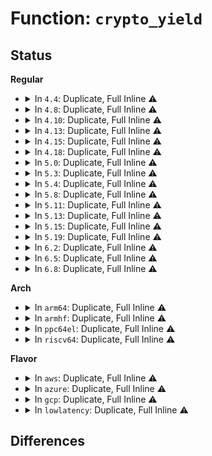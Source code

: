 # Function: <code>crypto_yield</code>

## Status
<b>Regular</b>
<ul>
<li>
<details>
<summary>In <code>4.4</code>: Duplicate, Full Inline ⚠️</summary>

**Collision:** Static Duplication

**Inline:** Full

**Transformation:** False

**Instances:**

```
In crypto/ablkcipher.c (ffffffff8139fbde)
Location: include/crypto/algapi.h:385
Inline: True
Inline callers:
  - crypto/ablkcipher.c:ablkcipher_walk_done
```
```
In crypto/blkcipher.c (ffffffff813a11f9)
Location: include/crypto/algapi.h:385
Inline: True
Inline callers:
  - crypto/blkcipher.c:blkcipher_walk_done
```
```
In crypto/ahash.c (ffffffff813a2b87)
Location: include/crypto/algapi.h:385
Inline: True
Inline callers:
  - crypto/ahash.c:crypto_hash_walk_done
```
```
In crypto/shash.c (ffffffff813a3d0f)
Location: include/crypto/algapi.h:385
Inline: True
Inline callers:
  - crypto/shash.c:shash_compat_digest
```
</details>
</li>
<li>
<details>
<summary>In <code>4.8</code>: Duplicate, Full Inline ⚠️</summary>

**Collision:** Static Duplication

**Inline:** Full

**Transformation:** False

**Instances:**

```
In crypto/ablkcipher.c (ffffffff813dcb32)
Location: include/crypto/algapi.h:443
Inline: True
Inline callers:
  - crypto/ablkcipher.c:ablkcipher_walk_done
```
```
In crypto/blkcipher.c (ffffffff813dda43)
Location: include/crypto/algapi.h:443
Inline: True
Inline callers:
  - crypto/blkcipher.c:blkcipher_walk_done
```
```
In crypto/ahash.c (ffffffff813ded30)
Location: include/crypto/algapi.h:443
Inline: True
Inline callers:
  - crypto/ahash.c:crypto_hash_walk_done
```
```
In crypto/shash.c (ffffffff813dffcf)
Location: include/crypto/algapi.h:443
Inline: True
```
</details>
</li>
<li>
<details>
<summary>In <code>4.10</code>: Duplicate, Full Inline ⚠️</summary>

**Collision:** Static Duplication

**Inline:** Full

**Transformation:** False

**Instances:**

```
In crypto/ablkcipher.c (ffffffff813f4412)
Location: include/crypto/algapi.h:378
Inline: True
Inline callers:
  - crypto/ablkcipher.c:ablkcipher_walk_done
```
```
In crypto/blkcipher.c (ffffffff813f52f3)
Location: include/crypto/algapi.h:378
Inline: True
Inline callers:
  - crypto/blkcipher.c:blkcipher_walk_done
```
```
In crypto/skcipher.c (ffffffff813f61a8)
Location: include/crypto/algapi.h:378
Inline: True
Inline callers:
  - crypto/skcipher.c:skcipher_walk_done
```
```
In crypto/ahash.c (ffffffff813f72c0)
Location: include/crypto/algapi.h:378
Inline: True
Inline callers:
  - crypto/ahash.c:crypto_hash_walk_done
```
```
In crypto/shash.c (ffffffff813f8559)
Location: include/crypto/algapi.h:378
Inline: True
```
</details>
</li>
<li>
<details>
<summary>In <code>4.13</code>: Duplicate, Full Inline ⚠️</summary>

**Collision:** Static Duplication

**Inline:** Full

**Transformation:** False

**Instances:**

```
In crypto/ablkcipher.c (ffffffff81400774)
Location: include/crypto/algapi.h:394
Inline: True
Inline callers:
  - crypto/ablkcipher.c:ablkcipher_walk_done
```
```
In crypto/blkcipher.c (ffffffff81401633)
Location: include/crypto/algapi.h:394
Inline: True
Inline callers:
  - crypto/blkcipher.c:blkcipher_walk_done
```
```
In crypto/skcipher.c (ffffffff814025b1)
Location: include/crypto/algapi.h:394
Inline: True
Inline callers:
  - crypto/skcipher.c:skcipher_walk_done
```
```
In crypto/ahash.c (ffffffff8140361c)
Location: include/crypto/algapi.h:394
Inline: True
Inline callers:
  - crypto/ahash.c:crypto_hash_walk_done
```
```
In crypto/shash.c (ffffffff81404a68)
Location: include/crypto/algapi.h:394
Inline: True
Inline callers:
  - crypto/shash.c:shash_ahash_digest
```
</details>
</li>
<li>
<details>
<summary>In <code>4.15</code>: Duplicate, Full Inline ⚠️</summary>

**Collision:** Static Duplication

**Inline:** Full

**Transformation:** False

**Instances:**

```
In crypto/ablkcipher.c (ffffffff81428d74)
Location: include/crypto/algapi.h:413
Inline: True
Inline callers:
  - crypto/ablkcipher.c:ablkcipher_walk_done
```
```
In crypto/blkcipher.c (ffffffff81429c43)
Location: include/crypto/algapi.h:413
Inline: True
Inline callers:
  - crypto/blkcipher.c:blkcipher_walk_done
```
```
In crypto/skcipher.c (ffffffff8142ac21)
Location: include/crypto/algapi.h:413
Inline: True
Inline callers:
  - crypto/skcipher.c:skcipher_walk_done
```
```
In crypto/ahash.c (ffffffff8142bdad)
Location: include/crypto/algapi.h:413
Inline: True
Inline callers:
  - crypto/ahash.c:crypto_hash_walk_done
```
```
In crypto/shash.c (ffffffff8142d37c)
Location: include/crypto/algapi.h:413
Inline: True
Inline callers:
  - crypto/shash.c:shash_ahash_digest
```
</details>
</li>
<li>
<details>
<summary>In <code>4.18</code>: Duplicate, Full Inline ⚠️</summary>

**Collision:** Static Duplication

**Inline:** Full

**Transformation:** False

**Instances:**

```
In crypto/ablkcipher.c (ffffffff8145bb8f)
Location: include/crypto/algapi.h:420
Inline: True
Inline callers:
  - crypto/ablkcipher.c:ablkcipher_walk_done
```
```
In crypto/blkcipher.c (ffffffff8145c580)
Location: include/crypto/algapi.h:420
Inline: True
Inline callers:
  - crypto/blkcipher.c:blkcipher_walk_done
```
```
In crypto/skcipher.c (ffffffff8145d97d)
Location: include/crypto/algapi.h:420
Inline: True
Inline callers:
  - crypto/skcipher.c:skcipher_walk_done
```
```
In crypto/ahash.c (ffffffff8145ea74)
Location: include/crypto/algapi.h:420
Inline: True
Inline callers:
  - crypto/ahash.c:crypto_hash_walk_done
```
```
In crypto/shash.c (ffffffff8145ffe8)
Location: include/crypto/algapi.h:420
Inline: True
Inline callers:
  - crypto/shash.c:shash_ahash_digest
```
</details>
</li>
<li>
<details>
<summary>In <code>5.0</code>: Duplicate, Full Inline ⚠️</summary>

**Collision:** Static Duplication

**Inline:** Full

**Transformation:** False

**Instances:**

```
In crypto/ablkcipher.c (ffffffff8147948f)
Location: include/crypto/algapi.h:422
Inline: True
Inline callers:
  - crypto/ablkcipher.c:ablkcipher_walk_done
```
```
In crypto/blkcipher.c (ffffffff8147a220)
Location: include/crypto/algapi.h:422
Inline: True
Inline callers:
  - crypto/blkcipher.c:blkcipher_walk_done
```
```
In crypto/skcipher.c (ffffffff8147b21d)
Location: include/crypto/algapi.h:422
Inline: True
Inline callers:
  - crypto/skcipher.c:skcipher_walk_done
```
```
In crypto/ahash.c (ffffffff8147c41f)
Location: include/crypto/algapi.h:422
Inline: True
Inline callers:
  - crypto/ahash.c:crypto_hash_walk_done
```
```
In crypto/shash.c (ffffffff8147da78)
Location: include/crypto/algapi.h:422
Inline: True
Inline callers:
  - crypto/shash.c:shash_ahash_digest
```
</details>
</li>
<li>
<details>
<summary>In <code>5.3</code>: Duplicate, Full Inline ⚠️</summary>

**Collision:** Static Duplication

**Inline:** Full

**Transformation:** False

**Instances:**

```
In crypto/ablkcipher.c (ffffffff814a7558)
Location: include/crypto/algapi.h:410
Inline: True
Inline callers:
  - crypto/ablkcipher.c:ablkcipher_walk_done
```
```
In crypto/blkcipher.c (ffffffff814a8139)
Location: include/crypto/algapi.h:410
Inline: True
Inline callers:
  - crypto/blkcipher.c:blkcipher_walk_done
```
```
In crypto/skcipher.c (ffffffff814a9474)
Location: include/crypto/algapi.h:410
Inline: True
Inline callers:
  - crypto/skcipher.c:skcipher_walk_done
```
```
In crypto/ahash.c (ffffffff814aa716)
Location: include/crypto/algapi.h:410
Inline: True
Inline callers:
  - crypto/ahash.c:crypto_hash_walk_done
```
</details>
</li>
<li>
<details>
<summary>In <code>5.4</code>: Duplicate, Full Inline ⚠️</summary>

**Collision:** Static Duplication

**Inline:** Full

**Transformation:** False

**Instances:**

```
In crypto/ablkcipher.c (ffffffff814c21c8)
Location: include/crypto/algapi.h:410
Inline: True
Inline callers:
  - crypto/ablkcipher.c:ablkcipher_walk_done
```
```
In crypto/blkcipher.c (ffffffff814c2d99)
Location: include/crypto/algapi.h:410
Inline: True
Inline callers:
  - crypto/blkcipher.c:blkcipher_walk_done
```
```
In crypto/skcipher.c (ffffffff814c411d)
Location: include/crypto/algapi.h:410
Inline: True
Inline callers:
  - crypto/skcipher.c:skcipher_walk_done
```
```
In crypto/ahash.c (ffffffff814c53d6)
Location: include/crypto/algapi.h:410
Inline: True
Inline callers:
  - crypto/ahash.c:crypto_hash_walk_done
```
</details>
</li>
<li>
<details>
<summary>In <code>5.8</code>: Duplicate, Full Inline ⚠️</summary>

**Collision:** Static Duplication

**Inline:** Full

**Transformation:** False

**Instances:**

```
In crypto/skcipher.c (ffffffff815235fd)
Location: include/crypto/algapi.h:269
Inline: True
Inline callers:
  - crypto/skcipher.c:skcipher_walk_done
```
```
In crypto/ahash.c (ffffffff8152430c)
Location: include/crypto/algapi.h:269
Inline: True
Inline callers:
  - crypto/ahash.c:crypto_hash_walk_done
```
</details>
</li>
<li>
<details>
<summary>In <code>5.11</code>: Duplicate, Full Inline ⚠️</summary>

**Collision:** Static Duplication

**Inline:** Full

**Transformation:** False

**Instances:**

```
In crypto/skcipher.c (ffffffff8154054d)
Location: crypto/internal.h:141
Inline: True
Inline callers:
  - crypto/skcipher.c:skcipher_walk_done
```
```
In crypto/ahash.c (ffffffff81541185)
Location: crypto/internal.h:141
Inline: True
Inline callers:
  - crypto/ahash.c:crypto_hash_walk_done
```
</details>
</li>
<li>
<details>
<summary>In <code>5.13</code>: Duplicate, Full Inline ⚠️</summary>

**Collision:** Static Duplication

**Inline:** Full

**Transformation:** False

**Instances:**

```
In crypto/skcipher.c (ffffffff81548bbd)
Location: crypto/internal.h:141
Inline: True
Inline callers:
  - crypto/skcipher.c:skcipher_walk_done
```
```
In crypto/ahash.c (ffffffff815497b5)
Location: crypto/internal.h:141
Inline: True
Inline callers:
  - crypto/ahash.c:crypto_hash_walk_done
```
</details>
</li>
<li>
<details>
<summary>In <code>5.15</code>: Duplicate, Full Inline ⚠️</summary>

**Collision:** Static Duplication

**Inline:** Full

**Transformation:** False

**Instances:**

```
In crypto/skcipher.c (ffffffff815a939d)
Location: crypto/internal.h:153
Inline: True
Inline callers:
  - crypto/skcipher.c:skcipher_walk_done
```
```
In crypto/ahash.c (ffffffff815a9f95)
Location: crypto/internal.h:153
Inline: True
Inline callers:
  - crypto/ahash.c:crypto_hash_walk_done
```
</details>
</li>
<li>
<details>
<summary>In <code>5.19</code>: Duplicate, Full Inline ⚠️</summary>

**Collision:** Static Duplication

**Inline:** Full

**Transformation:** False

**Instances:**

```
In crypto/skcipher.c (ffffffff816507fc)
Location: crypto/internal.h:158
Inline: True
Inline callers:
  - crypto/skcipher.c:skcipher_walk_done
```
```
In crypto/ahash.c (ffffffff81651d61)
Location: crypto/internal.h:158
Inline: True
Inline callers:
  - crypto/ahash.c:crypto_hash_walk_done
```
</details>
</li>
<li>
<details>
<summary>In <code>6.2</code>: Duplicate, Full Inline ⚠️</summary>

**Collision:** Static Duplication

**Inline:** Full

**Transformation:** False

**Instances:**

```
In crypto/skcipher.c (ffffffff81709fac)
Location: crypto/internal.h:176
Inline: True
Inline callers:
  - crypto/skcipher.c:skcipher_walk_done
```
```
In crypto/ahash.c (ffffffff8170b791)
Location: crypto/internal.h:176
Inline: True
Inline callers:
  - crypto/ahash.c:crypto_hash_walk_done
```
</details>
</li>
<li>
<details>
<summary>In <code>6.5</code>: Duplicate, Full Inline ⚠️</summary>

**Collision:** Static Duplication

**Inline:** Full

**Transformation:** False

**Instances:**

```
In crypto/skcipher.c (ffffffff8174350c)
Location: crypto/internal.h:203
Inline: True
Inline callers:
  - crypto/skcipher.c:skcipher_walk_done
```
```
In crypto/ahash.c (ffffffff8174558c)
Location: crypto/internal.h:203
Inline: True
Inline callers:
  - crypto/ahash.c:crypto_hash_walk_done
```
</details>
</li>
<li>
<details>
<summary>In <code>6.8</code>: Duplicate, Full Inline ⚠️</summary>

**Collision:** Static Duplication

**Inline:** Full

**Transformation:** False

**Instances:**

```
In crypto/skcipher.c (ffffffff8178583c)
Location: crypto/internal.h:203
Inline: True
Inline callers:
  - crypto/skcipher.c:skcipher_walk_done
```
```
In crypto/ahash.c (ffffffff81787838)
Location: crypto/internal.h:203
Inline: True
```
</details>
</li>
</ul>
<b>Arch</b>
<ul>
<li>
<details>
<summary>In <code>arm64</code>: Duplicate, Full Inline ⚠️</summary>

**Collision:** Static Duplication

**Inline:** Full

**Transformation:** False

**Instances:**

```
In crypto/ablkcipher.c (ffff8000105bc670)
Location: include/crypto/algapi.h:410
Inline: True
Inline callers:
  - crypto/ablkcipher.c:ablkcipher_walk_done
```
```
In crypto/blkcipher.c (ffff8000105bd598)
Location: include/crypto/algapi.h:410
Inline: True
Inline callers:
  - crypto/blkcipher.c:blkcipher_walk_done
```
```
In crypto/skcipher.c (ffff8000105bed80)
Location: include/crypto/algapi.h:410
Inline: True
Inline callers:
  - crypto/skcipher.c:skcipher_walk_done
```
```
In crypto/ahash.c (ffff8000105c0000)
Location: include/crypto/algapi.h:410
Inline: True
Inline callers:
  - crypto/ahash.c:crypto_hash_walk_done
```
</details>
</li>
<li>
<details>
<summary>In <code>armhf</code>: Duplicate, Full Inline ⚠️</summary>

**Collision:** Static Duplication

**Inline:** Full

**Transformation:** False

**Instances:**

```
In crypto/ablkcipher.c (c076a798)
Location: include/crypto/algapi.h:410
Inline: True
Inline callers:
  - crypto/ablkcipher.c:ablkcipher_walk_done
```
```
In crypto/blkcipher.c (c076b344)
Location: include/crypto/algapi.h:410
Inline: True
Inline callers:
  - crypto/blkcipher.c:blkcipher_walk_done
```
```
In crypto/skcipher.c (c076cdac)
Location: include/crypto/algapi.h:410
Inline: True
Inline callers:
  - crypto/skcipher.c:skcipher_walk_done
```
```
In crypto/ahash.c (c076db40)
Location: include/crypto/algapi.h:410
Inline: True
Inline callers:
  - crypto/ahash.c:crypto_hash_walk_done
```
</details>
</li>
<li>
<details>
<summary>In <code>ppc64el</code>: Duplicate, Full Inline ⚠️</summary>

**Collision:** Static Duplication

**Inline:** Full

**Transformation:** False

**Instances:**

```
In crypto/ablkcipher.c (c00000000074365c)
Location: include/crypto/algapi.h:410
Inline: True
Inline callers:
  - crypto/ablkcipher.c:ablkcipher_walk_done
```
```
In crypto/blkcipher.c (c00000000074475c)
Location: include/crypto/algapi.h:410
Inline: True
Inline callers:
  - crypto/blkcipher.c:blkcipher_walk_done
```
```
In crypto/skcipher.c (c0000000007463dc)
Location: include/crypto/algapi.h:410
Inline: True
Inline callers:
  - crypto/skcipher.c:skcipher_walk_done
```
```
In crypto/ahash.c (c000000000747f30)
Location: include/crypto/algapi.h:410
Inline: True
Inline callers:
  - crypto/ahash.c:crypto_hash_walk_done
```
</details>
</li>
<li>
<details>
<summary>In <code>riscv64</code>: Duplicate, Full Inline ⚠️</summary>

**Collision:** Static Duplication

**Inline:** Full

**Transformation:** False

**Instances:**

```
In crypto/ablkcipher.c (ffffffe000401e9e)
Location: include/crypto/algapi.h:410
Inline: True
Inline callers:
  - crypto/ablkcipher.c:ablkcipher_walk_done
```
```
In crypto/blkcipher.c (ffffffe000402c32)
Location: include/crypto/algapi.h:410
Inline: True
Inline callers:
  - crypto/blkcipher.c:blkcipher_walk_done
```
```
In crypto/skcipher.c (ffffffe00040403a)
Location: include/crypto/algapi.h:410
Inline: True
Inline callers:
  - crypto/skcipher.c:skcipher_walk_done
```
```
In crypto/ahash.c (ffffffe000405018)
Location: include/crypto/algapi.h:410
Inline: True
Inline callers:
  - crypto/ahash.c:crypto_hash_walk_done
```
</details>
</li>
</ul>
<b>Flavor</b>
<ul>
<li>
<details>
<summary>In <code>aws</code>: Duplicate, Full Inline ⚠️</summary>

**Collision:** Static Duplication

**Inline:** Full

**Transformation:** False

**Instances:**

```
In crypto/ablkcipher.c (ffffffff814ba7a8)
Location: include/crypto/algapi.h:410
Inline: True
Inline callers:
  - crypto/ablkcipher.c:ablkcipher_walk_done
```
```
In crypto/blkcipher.c (ffffffff814bb379)
Location: include/crypto/algapi.h:410
Inline: True
Inline callers:
  - crypto/blkcipher.c:blkcipher_walk_done
```
```
In crypto/skcipher.c (ffffffff814bc6fd)
Location: include/crypto/algapi.h:410
Inline: True
Inline callers:
  - crypto/skcipher.c:skcipher_walk_done
```
```
In crypto/ahash.c (ffffffff814bd9b6)
Location: include/crypto/algapi.h:410
Inline: True
Inline callers:
  - crypto/ahash.c:crypto_hash_walk_done
```
</details>
</li>
<li>
<details>
<summary>In <code>azure</code>: Duplicate, Full Inline ⚠️</summary>

**Collision:** Static Duplication

**Inline:** Full

**Transformation:** False

**Instances:**

```
In crypto/ablkcipher.c (ffffffff814ab1c8)
Location: include/crypto/algapi.h:410
Inline: True
Inline callers:
  - crypto/ablkcipher.c:ablkcipher_walk_done
```
```
In crypto/blkcipher.c (ffffffff814abd99)
Location: include/crypto/algapi.h:410
Inline: True
Inline callers:
  - crypto/blkcipher.c:blkcipher_walk_done
```
```
In crypto/skcipher.c (ffffffff814ad11d)
Location: include/crypto/algapi.h:410
Inline: True
Inline callers:
  - crypto/skcipher.c:skcipher_walk_done
```
```
In crypto/ahash.c (ffffffff814ae3d6)
Location: include/crypto/algapi.h:410
Inline: True
Inline callers:
  - crypto/ahash.c:crypto_hash_walk_done
```
</details>
</li>
<li>
<details>
<summary>In <code>gcp</code>: Duplicate, Full Inline ⚠️</summary>

**Collision:** Static Duplication

**Inline:** Full

**Transformation:** False

**Instances:**

```
In crypto/ablkcipher.c (ffffffff814b6838)
Location: include/crypto/algapi.h:410
Inline: True
Inline callers:
  - crypto/ablkcipher.c:ablkcipher_walk_done
```
```
In crypto/blkcipher.c (ffffffff814b7409)
Location: include/crypto/algapi.h:410
Inline: True
Inline callers:
  - crypto/blkcipher.c:blkcipher_walk_done
```
```
In crypto/skcipher.c (ffffffff814b878d)
Location: include/crypto/algapi.h:410
Inline: True
Inline callers:
  - crypto/skcipher.c:skcipher_walk_done
```
```
In crypto/ahash.c (ffffffff814b9a46)
Location: include/crypto/algapi.h:410
Inline: True
Inline callers:
  - crypto/ahash.c:crypto_hash_walk_done
```
</details>
</li>
<li>
<details>
<summary>In <code>lowlatency</code>: Duplicate, Full Inline ⚠️</summary>

**Collision:** Static Duplication

**Inline:** Full

**Transformation:** False

**Instances:**

```
In crypto/ablkcipher.c (0)
Location: include/crypto/algapi.h:410
Inline: True
```
```
In crypto/blkcipher.c (0)
Location: include/crypto/algapi.h:410
Inline: True
```
```
In crypto/skcipher.c (0)
Location: include/crypto/algapi.h:410
Inline: True
```
```
In crypto/ahash.c (0)
Location: include/crypto/algapi.h:410
Inline: True
```
</details>
</li>
</ul>

## Differences
